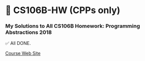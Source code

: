 # 📕 CS106B-HW (CPPs only)
### My Solutions to All CS106B Homework: Programming Abstractions 2018
✅ All DONE.

[Course Web Site](https://web.stanford.edu/class/archive/cs/cs106b/cs106b.1192/)
